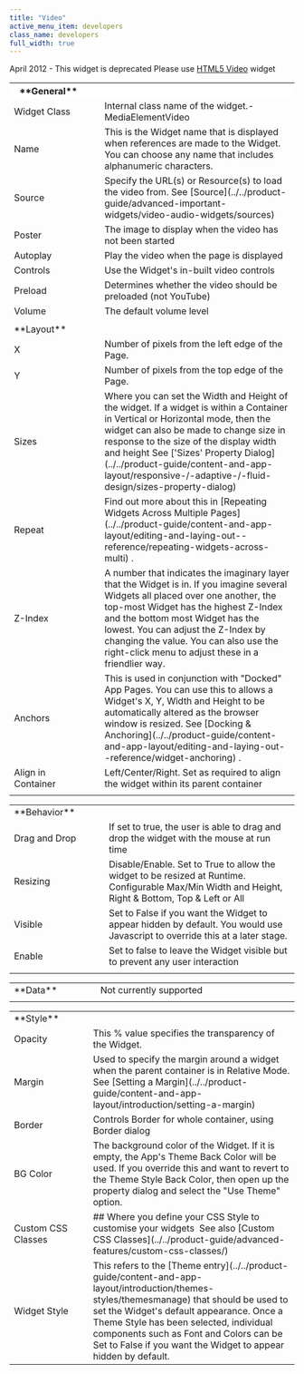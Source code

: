 ```yaml
---
title: "Video"
active_menu_item: developers
class_name: developers
full_width: true
---
```



April 2012 - This widget is deprecated Please use [HTML5 Video](html5-video.htm) widget

<table>
<tr>
<th style="vertical-align:top; width:172px; background-color:#ffffff;">
<a id="general"> </a> **General**

</th>
<th style="vertical-align:top; width:21px; background-color:#ffffff;">
</th>
<th style="vertical-align:top; width:754px; background-color:#ffffff;">
</th>
</tr>
<tr>
<td width="172">
Widget Class

</td>
<td width="21">
</td>
<td width="754">
Internal class name of the widget.- MediaElementVideo

</td>
</tr>
<tr>
<td width="172">
Name

</td>
<td width="21">
</td>
<td width="754">
This is the Widget name that is displayed when references are made to the Widget. You can choose any name that includes alphanumeric characters.

</td>
</tr>
<tr>
<td width="172">
Source

</td>
<td width="21">
</td>
<td width="754">
Specify the URL(s) or Resource(s) to load the video from. See [Source](../../product-guide/advanced-important-widgets/video-audio-widgets/sources)

</td>
</tr>
<tr>
<td width="172">
Poster

</td>
<td width="21">
</td>
<td width="754">
The image to display when the video has not been started

</td>
</tr>
<tr>
<td width="172">
Autoplay

</td>
<td width="21">
</td>
<td width="754">
Play the video when the page is displayed

</td>
</tr>
<tr>
<td width="172">
Controls

</td>
<td width="21">
</td>
<td width="754">
Use the Widget's in-built video controls

</td>
</tr>
<tr>
<td width="172">
Preload

</td>
<td width="21">
</td>
<td width="754">
Determines whether the video should be preloaded (not YouTube)

</td>
</tr>
<tr>
<td width="172">
Volume

</td>
<td width="21">
</td>
<td width="754">
The default volume level

</td>
</tr>
<tr>
<td width="172">
</td>
<td width="21">
</td>
<td width="754">
</td>
</tr>
<tr>
<td width="172">
<a id="layout"> </a> **Layout**

</td>
<td width="21">
</td>
<td width="754">
</td>
</tr>
<tr>
<td width="172">
X

</td>
<td width="21">
</td>
<td width="754">
Number of pixels from the left edge of the Page.

</td>
</tr>
<tr>
<td width="172">
Y

</td>
<td width="21">
</td>
<td width="754">
Number of pixels from the top edge of the Page.

</td>
</tr>
<tr>
<td width="172">
Sizes

</td>
<td width="21">
</td>
<td width="754">
Where you can set the Width and Height of the widget. If a widget is within a Container in Vertical or Horizontal mode, then the widget can also be made to change size in response to the size of the display width and height See ['Sizes' Property Dialog](../../product-guide/content-and-app-layout/responsive-/-adaptive-/-fluid-design/sizes-property-dialog)

</td>
</tr>
<tr>
<td width="172">
Repeat

</td>
<td width="21">
</td>
<td width="754">
Find out more about this in [Repeating Widgets Across Multiple Pages](../../product-guide/content-and-app-layout/editing-and-laying-out--reference/repeating-widgets-across-multi) .

</td>
</tr>
<tr>
<td width="172">
Z-Index

</td>
<td width="21">
</td>
<td width="754">
A number that indicates the imaginary layer that the Widget is in. If you imagine several Widgets all placed over one another, the top-most Widget has the highest Z-Index and the bottom most Widget has the lowest. You can adjust the Z-Index by changing the value. You can also use the right-click menu to adjust these in a friendlier way.

</td>
</tr>
<tr>
<td width="172">
Anchors

</td>
<td width="21">
</td>
<td width="754">
This is used in conjunction with "Docked" App Pages. You can use this to allows a Widget's X, Y, Width and Height to be automatically altered as the browser window is resized. See [Docking & Anchoring](../../product-guide/content-and-app-layout/editing-and-laying-out--reference/widget-anchoring) .

</td>
</tr>
<tr>
<td width="172">
Align in Container

</td>
<td width="21">
</td>
<td width="754">
Left/Center/Right. Set as required to align the widget within its parent container

</td>
</tr>
<tr>
<td width="172">
</td>
<td width="21">
</td>
<td width="754">
</td>
</tr>
</table>
<table>
<tr>
<td width="174">
<a id="behavior"> </a> **Behavior**

</td>
<td width="20">
</td>
<td width="748">
</td>
</tr>
<tr>
<td width="174">
Drag and Drop

</td>
<td width="20">
</td>
<td width="748">
If set to true, the user is able to drag and drop the widget with the mouse at run time

</td>
</tr>
<tr>
<td width="174">
Resizing

</td>
<td width="20">
</td>
<td width="748">
Disable/Enable. Set to True to allow the widget to be resized at Runtime. Configurable Max/Min Width and Height, Right & Bottom, Top & Left or All

</td>
</tr>
<tr>
<td width="174">
Visible

</td>
<td width="20">
</td>
<td width="748">
Set to False if you want the Widget to appear hidden by default. You would use Javascript to override this at a later stage.

</td>
</tr>
<tr>
<td width="174">
Enable

</td>
<td width="20">
</td>
<td width="748">
Set to false to leave the Widget visible but to prevent any user interaction

</td>
</tr>
<tr>
<td width="174">
</td>
<td width="20">
</td>
<td width="748">
</td>
</tr>
</table>
<table>
<tr>
<td width="174">
<a id="data"> </a> **Data**

</td>
<td width="18">
</td>
<td width="750">
Not currently supported

</td>
</tr>
<tr>
<td width="174">
</td>
<td width="18">
</td>
<td width="750">
</td>
</tr>
</table>
<table>
<tr>
<td width="176">
<a id="style"> </a> **Style**

</td>
<td width="16">
</td>
<td width="752">
</td>
</tr>
<tr>
<td width="176">
Opacity

</td>
<td width="16">
</td>
<td width="752">
This % value specifies the transparency of the Widget.

</td>
</tr>
<tr>
<td width="176">
Margin

</td>
<td width="16">
</td>
<td width="752">
Used to specify the margin around a widget when the parent container is in Relative Mode. See [Setting a Margin](../../product-guide/content-and-app-layout/introduction/setting-a-margin)

</td>
</tr>
<tr>
<td width="176">
Border

</td>
<td width="16">
</td>
<td width="752">
Controls Border for whole container, using Border dialog

</td>
</tr>
<tr>
<td width="176">
BG Color

</td>
<td width="16">
</td>
<td width="752">
The background color of the Widget. If it is empty, the App's Theme Back Color will be used. If you override this and want to revert to the Theme Style Back Color, then open up the property dialog and select the "Use Theme" option.

</td>
</tr>
<tr>
<td width="176">
Custom CSS Classes

</td>
<td width="16">
</td>
<td width="752">
## Where you define your CSS Style to customise your widgets  See also [Custom CSS Classes](../../product-guide/advanced-features/custom-css-classes/)

</td>
</tr>
<tr>
<td width="176">
Widget Style

</td>
<td width="16">
</td>
<td width="752">
This refers to the [Theme entry](../../product-guide/content-and-app-layout/introduction/themes-styles/themesmanage) that should be used to set the Widget's default appearance. Once a Theme Style has been selected, individual components such as Font and Colors can be Set to False if you want the Widget to appear hidden by default.

</td>
</tr>
</table>

